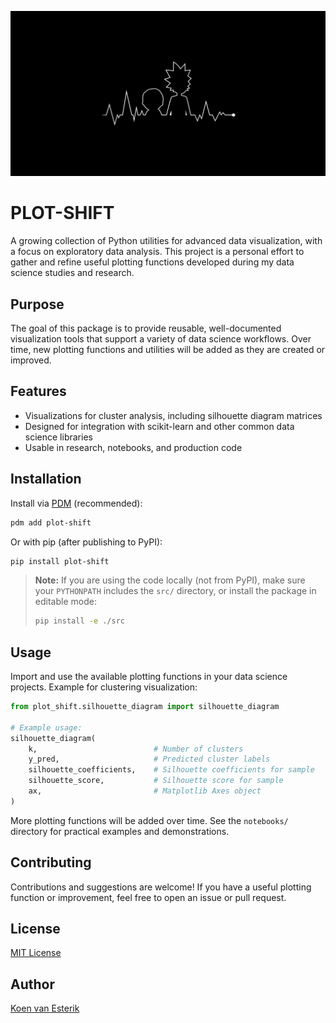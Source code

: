 ![PLOT-SHIFT](https://github.com/vanesterik/plot-shift/blob/main/references/rick-and-morty-plot.jpg)

# PLOT-SHIFT

A growing collection of Python utilities for advanced data visualization, with a focus on exploratory data analysis. This project is a personal effort to gather and refine useful plotting functions developed during my data science studies and research.

## Purpose

The goal of this package is to provide reusable, well-documented visualization tools that support a variety of data science workflows. Over time, new plotting functions and utilities will be added as they are created or improved.

## Features

- Visualizations for cluster analysis, including silhouette diagram matrices
- Designed for integration with scikit-learn and other common data science libraries
- Usable in research, notebooks, and production code

## Installation

Install via [PDM](https://pdm.fming.dev/) (recommended):

```sh
pdm add plot-shift
```

Or with pip (after publishing to PyPI):

```sh
pip install plot-shift
```

> **Note:** If you are using the code locally (not from PyPI), make sure your `PYTHONPATH` includes the `src/` directory, or install the package in editable mode:
>
> ```sh
> pip install -e ./src
> ```

## Usage

Import and use the available plotting functions in your data science projects. Example for clustering visualization:

```python
from plot_shift.silhouette_diagram import silhouette_diagram

# Example usage:
silhouette_diagram(
    k,                          # Number of clusters
    y_pred,                     # Predicted cluster labels
    silhouette_coefficients,    # Silhouette coefficients for sample
    silhouette_score,           # Silhouette score for sample
    ax,                         # Matplotlib Axes object
)
```

More plotting functions will be added over time. See the `notebooks/` directory for practical examples and demonstrations.

## Contributing

Contributions and suggestions are welcome! If you have a useful plotting function or improvement, feel free to open an issue or pull request.

## License

[MIT License](https://github.com/vanesterik/plot-shift/blob/main/LICENSE)

## Author

[Koen van Esterik](https://github.com/vanesterik)
